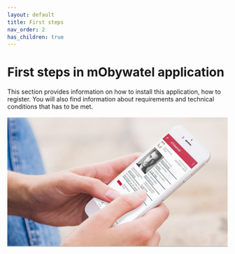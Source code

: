 ```yaml
---
layout: default
title: First steps
nav_order: 2
has_children: true
---
```



# First steps in mObywatel application

This section provides information on how to install this application, how to register. You will also find information about requirements and technical conditions that has to be met.

![intro](../../assets/images/intro.jpeg)

